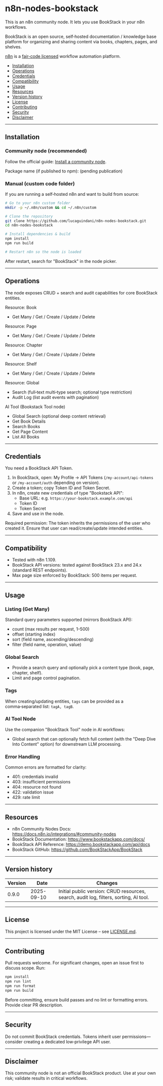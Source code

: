 # n8n-nodes-bookstack

This is an n8n community node. It lets you use BookStack in your n8n workflows.

BookStack is an open source, self‑hosted documentation / knowledge base platform for organizing and sharing content via books, chapters, pages, and shelves.

[n8n](https://n8n.io/) is a [fair-code licensed](https://docs.n8n.io/reference/license/) workflow automation platform.

- [Installation](#installation)  
- [Operations](#operations)  
- [Credentials](#credentials)  
- [Compatibility](#compatibility)  
- [Usage](#usage)  
- [Resources](#resources)  
- [Version history](#version-history)
- [License](#license)
- [Contributing](#contributing)
- [Security](#security)
- [Disclaimer](#disclaimer)

---
## Installation

### Community node (recommended)
Follow the official guide: [Install a community node](https://docs.n8n.io/integrations/community-nodes/installation/).

Package name (if published to npm): (pending publication)

### Manual (custom code folder)
If you are running a self‑hosted n8n and want to build from source:
```bash
# Go to your n8n custom folder
mkdir -p ~/.n8n/custom && cd ~/.n8n/custom

# Clone the repository
git clone https://github.com/lucaguindani/n8n-nodes-bookstack.git
cd n8n-nodes-bookstack

# Install dependencies & build
npm install
npm run build

# Restart n8n so the node is loaded
```
After restart, search for "BookStack" in the node picker.

---
## Operations
The node exposes CRUD + search and audit capabilities for core BookStack entities.

Resource: Book
- Get Many / Get / Create / Update / Delete

Resource: Page
- Get Many / Get / Create / Update / Delete

Resource: Chapter
- Get Many / Get / Create / Update / Delete

Resource: Shelf
- Get Many / Get / Create / Update / Delete

Resource: Global
- Search (full‑text multi‑type search; optional type restriction)
- Audit Log (list audit events with pagination)

AI Tool (Bookstack Tool node)
- Global Search (optional deep content retrieval)
- Get Book Details
- Search Books
- Get Page Content
- List All Books

---
## Credentials
You need a BookStack API Token.
1. In BookStack, open: My Profile → API Tokens (`/my-account/api-tokens` or `/my-account/auth` depending on version).
2. Create a token; copy Token ID and Token Secret.
3. In n8n, create new credentials of type "Bookstack API":
   - Base URL: e.g. `https://your-bookstack.example.com/api`
   - Token ID
   - Token Secret
4. Save and use in the node.

Required permission: The token inherits the permissions of the user who created it. Ensure that user can read/create/update intended entities.

---
## Compatibility
- Tested with n8n 1.109.  
- BookStack API versions: tested against BookStack 23.x and 24.x (standard REST endpoints).  
- Max page size enforced by BookStack: 500 items per request.

---
## Usage
### Listing (Get Many)
Standard query parameters supported (mirrors BookStack API):
- count (max results per request, 1–500)
- offset (starting index)
- sort (field name, ascending/descending)
- filter (field name, operation, value)

### Global Search
- Provide a search query and optionally pick a content type (book, page, chapter, shelf).
- Limit and page control pagination.

### Tags
When creating/updating entities, `tags` can be provided as a comma‑separated list: `tagA, tagB`.

### AI Tool Node
Use the companion "BookStack Tool" node in AI workflows:
- Global search that can optionally fetch full content (with the "Deep Dive Into Content" option) for downstream LLM processing.

### Error Handling
Common errors are formatted for clarity:
- 401: credentials invalid
- 403: insufficient permissions
- 404: resource not found
- 422: validation issue
- 429: rate limit

---
## Resources
* n8n Community Nodes Docs: https://docs.n8n.io/integrations/#community-nodes
* BookStack Documentation: https://www.bookstackapp.com/docs/
* BookStack API Reference: https://demo.bookstackapp.com/api/docs
* BookStack GitHub: https://github.com/BookStackApp/BookStack

---
## Version history
| Version | Date       | Changes |
|---------|------------|---------|
| 0.9.0   | 2025-09-10 | Initial public version: CRUD resources, search, audit log, filters, sorting, AI tool. |

---
## License
This project is licensed under the MIT License – see [LICENSE.md](./LICENSE.md).

---
## Contributing
Pull requests welcome. For significant changes, open an issue first to discuss scope. Run:
```bash
npm install
npm run lint
npm run format
npm run build
```
Before committing, ensure build passes and no lint or formatting errors. Provide clear PR description.

---
## Security
Do not commit BookStack credentials. Tokens inherit user permissions—consider creating a dedicated low‑privilege API user.

---
## Disclaimer
This community node is not an official BookStack product. Use at your own risk; validate results in critical workflows.
